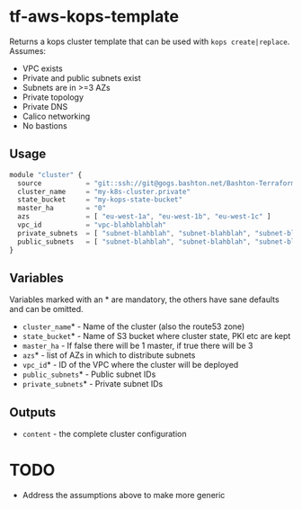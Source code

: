 # tf-aws-kops-template

Returns a kops cluster template that can be used with `kops
create|replace`. Assumes:
 * VPC exists
 * Private and public subnets exist
 * Subnets are in >=3 AZs
 * Private topology
 * Private DNS
 * Calico networking
 * No bastions

## Usage

```js
module "cluster" {
  source           = "git::ssh://git@gogs.bashton.net/Bashton-Terraform-Modules/tf-aws-kops-template"
  cluster_name     = "my-k8s-cluster.private"
  state_bucket     = "my-kops-state-bucket"
  master_ha        = "0"
  azs              = [ "eu-west-1a", "eu-west-1b", "eu-west-1c" ]
  vpc_id           = "vpc-blahblahblah"
  private_subnets  = [ "subnet-blahblah", "subnet-blahblah", "subnet-blahblah" ]
  public_subnets   = [ "subnet-blahblah", "subnet-blahblah", "subnet-blahblah" ]
}
```

## Variables

Variables marked with an * are mandatory, the others have sane defaults and can be omitted.

 - `cluster_name`* - Name of the cluster (also the route53 zone)
 - `state_bucket`* - Name of S3 bucket where cluster state, PKI etc are kept
 - `master_ha` - If false there will be 1 master, if true there will be 3
 - `azs`* - list of AZs in which to distribute subnets
 - `vpc_id`* - ID of the VPC where the cluster will be deployed
 - `public_subnets`* - Public subnet IDs
 - `private_subnets`* - Private subnet IDs


## Outputs

 - `content` - the complete cluster configuration

# TODO

 - Address the assumptions above to make more generic
